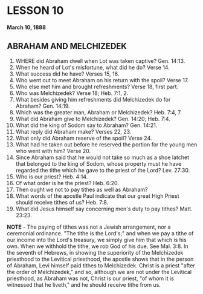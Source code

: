 # LESSON 10
**March 10, 1888**

## ABRAHAM AND MELCHIZEDEK

1. WHERE did Abraham dwell when Lot was taken captive? Gen. 14:13.
2. When he heard of Lot's misfortune, what did he do? Verse 14.
3. What success did he have? Verses 15, 16.
4. Who went out to meet Abraham on his return with the spoil? Verse 17.
5. Who else met him and brought refreshments? Verse 18, first part.
6. Who was Melchizedek? Verse 18; Heb. 7:1, 2.
7. What besides giving him refreshments did Melchizedek do for Abraham? Gen. 14:19.
8. Which was the greater man, Abraham or Melchizedek? Heb. 7:4, 7.
9. What did Abraham give to Melchizedek? Gen. 14:20; Heb. 7:4.
10. What did the king of Sodom say to Abraham? Gen. 14:21.
11. What reply did Abraham make? Verses 22, 23.
12. What only did Abraham reserve of the spoil? Verse 24.
13. What had he taken out before he reserved the portion for the young men who went with him? Verse 20.
14. Since Abraham said that he would not take so much as a shoe latchet that belonged to the king of Sodom, whose property must he have regarded the tithe which he gave to the priest of the Lord? Lev. 27:30.
15. Who is our priest? Heb. 4:14.
16. Of what order is he the priest? Heb. 6:20.
17. Then ought we not to pay tithes as well as Abraham?
18. What words of the apostle Paul indicate that our great High Priest should receive tithes of us? Heb. 7:8.
19. What did Jesus himself say concerning men's duty to pay tithes? Matt. 23:23.

**NOTE** - The paying of tithes was not a Jewish arrangement, nor a ceremonial ordinance. "The tithe is the Lord's;" and when we pay a tithe of our income into the Lord's treasury, we simply give him that which is his own. When we withhold the tithe, we rob God of his due. See Mal. 3:8. In the seventh of Hebrews, in showing the superiority of the Melchizedek priesthood to the Levitical priesthood, the apostle shows that in the person of Abraham, Levi himself paid tithes to Melchizedek. Christ is a priest "after the order of Melchizedek," and so, although we are not under the Levitical priesthood, as Abraham was not, Christ is our priest, "of whom it is witnessed that he liveth," and he should receive tithe from us.